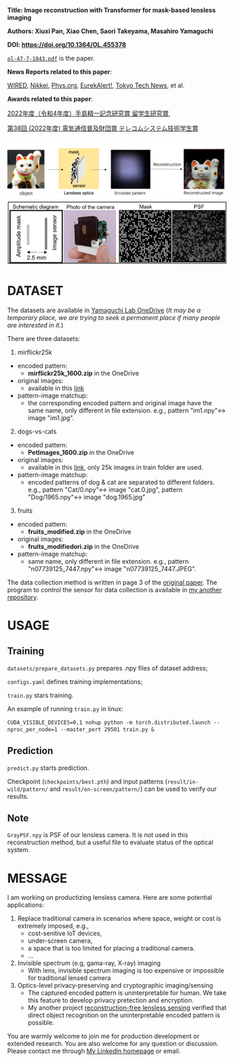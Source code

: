 
**Title: Image reconstruction with Transformer for mask-based lensless imaging**

**Authors: Xiuxi Pan, Xiao Chen, Saori Takeyama, Masahiro Yamaguchi**

**DOI: https://doi.org/10.1364/OL.455378**

[```ol-47-7-1843.pdf```](./ol-47-7-1843.pdf) is the paper.

**News Reports related to this paper**:

[WIRED](https://wired.jp/article/mask-based-lensless-imaging/),
[Nikkei](https://www.nikkei.com/article/DGXZQOUC12CUO0S2A510C2000000/),
[Phys.org](https://phys.org/news/2022-04-lensless-imaging-advanced-machine-image.html),
[EurekAlert!](https://www.eurekalert.org/news-releases/951125),
[Tokyo Tech News](https://www.titech.ac.jp/news/2022/063968), et al.

**Awards related to this paper**:

[2022年度（令和4年度）手島精一記念研究賞 留学生研究賞](https://www.titech.ac.jp/news/2023/066259),

[第38回 (2022年度) 電気通信普及財団賞 テレコムシステム技術学生賞](https://www.taf.or.jp/files/2061/979456817.pdf)

![pipeline](./utils/diagram1.png)
![hardware for experiment](./utils/diagram2.png)

# DATASET
The datasets are available in [Yamaguchi Lab OneDrive](https://1drv.ms/u/s!AjbGbGU9gDA1gcB9wd16MYOoPicCIw?e=dlsrxx) (*It may be a temporary place, we are trying to seek a permanent place if many people are interested in it.*)

There are three datasets:
1. mirflickr25k
  - encoded pattern: 
    - **mirflickr25k_1600.zip** in the OneDrive
  - original images: 
    - available in this [link](https://www.kaggle.com/datasets/paulrohan2020/mirflickr25k?resource=download)
  - pattern-image matchup: 
    - the corresponding encoded pattern and original image have the same name, only different in file extension. e.g., pattern "im1.npy"<-> image "im1.jpg".
2. dogs-vs-cats
  - encoded pattern: 
    - **PetImages_1600.zip** in the OneDrive
  - original images: 
    - available in this [link](https://www.kaggle.com/competitions/dogs-vs-cats/data), only 25k images in train folder are used.
  - pattern-image matchup: 
    - encoded patterns of dog & cat are separated to different folders. e.g., pattern "Cat/0.npy"<-> image "cat.0.jpg", pattern "Dog/1965.npy"<-> image "dog.1965.jpg"
3. fruits
  - encoded pattern: 
    - **fruits_modified.zip** in the OneDrive
  - original images: 
    - **fruits_modifiedori.zip** in the OneDrive
  - pattern-image matchup: 
    - same name, only different in file extension. e.g., pattern "n07739125_7447.npy"<-> image "n07739125_7447.JPEG".


The data collection method is written in page 3 of the [original paper](https://github.com/BobPXX/Lensless_Imaging_Transformer/blob/main/ol-47-7-1843.pdf). The program to control the sensor for data collection is available in [my another repository](https://github.com/BobPXX/IDS_sensor_control).


# USAGE
## Training
```datasets/prepare_datasets.py``` prepares .npy files of dataset address;

```configs.yaml``` defines training implementations;

```train.py``` stars training.

An example of running ```train.py``` in linux: 
```
CUDA_VISIBLE_DEVICES=0,1 nohup python -m torch.distributed.launch --nproc_per_node=1 --master_port 29501 train.py &
```

## Prediction
```predict.py``` starts prediction.

Checkpoint (```checkpoints/best.pth```) and input patterns (```result/in-wild/pattern/``` and ```result/on-screen/pattern/```) can be used to verify our results.

## Note
```GrayPSF.npy``` is PSF of our lensless camera. It is not used in this reconstruction method, but a useful file to evaluate status of the optical system.

# MESSAGE
I am working on productizing lensless camera. Here are some potential applications:
1. Replace traditional camera in scenarios where space, weight or cost is extremely imposed, e.g., 
    - cost-senitive IoT devices, 
    - under-screen camera, 
    - a space that is too limited for placing a traditional camera.
    - ...
2. Invisible spectrum (e.g, gama-ray, X-ray) imaging
    - With lens, invisible spectrum imaging is too expensive or impossible for traditional lensed camera
3. Optics-level privacy-preserving and cryptographic imaging/sensing
    - The captured encoded pattern is uninterpretable for human. We take this feature to develop privacy pretection and encryption.
    - My another project [reconstruction-free lensless sensing](https://github.com/BobPXX/LLI_Transformer) verified that direct object recognition on the uninterpretable encoded pattern is possible.

You are warmly welcome to join me for production development or extended research. You are also welcome for any question or discussion. Please contact me through [My LinkedIn homepage](https://www.linkedin.com/in/xiuxi-pan-ph-d-aa8868222/) or email. 
